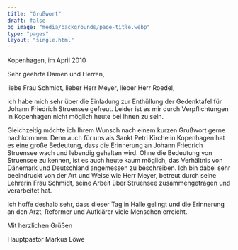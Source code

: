 ```yaml
---
title: "Grußwort"
draft: false
bg_image: "media/backgrounds/page-title.webp"
type: "pages"
layout: "single.html"
---
```


Kopenhagen, im April 2010

Sehr geehrte Damen und Herren,

liebe Frau Schmidt, lieber Herr Meyer, lieber Herr Roedel,



ich habe mich sehr über die Einladung zur Enthüllung der Gedenktafel für Johann Friedrich Struensee gefreut. Leider ist es mir durch Verpflichtungen in Kopenhagen nicht möglich heute bei Ihnen zu sein.

Gleichzeitig möchte ich Ihrem Wunsch nach einem kurzen Grußwort gerne nachkommen. Denn auch für uns als Sankt Petri Kirche in Kopenhagen hat es eine große Bedeutung, dass die Erinnerung an Johann Friedrich Struensee wach und lebendig gehalten wird. Ohne die Bedeutung von Struensee zu kennen, ist es auch heute kaum möglich, das Verhältnis von Dänemark und Deutschland angemessen zu beschreiben. Ich bin dabei sehr beeindruckt von der Art und Weise wie Herr Meyer, betreut durch seine Lehrerin Frau Schmidt, seine Arbeit über Struensee zusammengetragen und verarbeitet hat.

Ich hoffe deshalb sehr, dass dieser Tag in Halle gelingt und die Erinnerung an den Arzt, Reformer und Aufklärer viele Menschen erreicht.



Mit herzlichen Grüßen



Hauptpastor Markus Löwe
